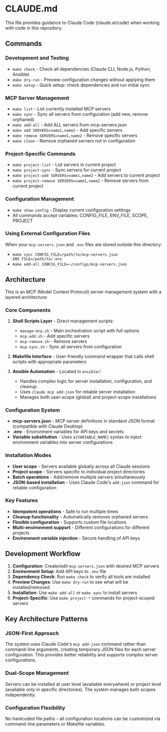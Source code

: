 # CLAUDE.md

This file provides guidance to Claude Code (claude.ai/code) when working with code in this repository.

## Commands

### Development and Testing
- `make check` - Check all dependencies (Claude CLI, Node.js, Python, Ansible)
- `make dry-run` - Preview configuration changes without applying them
- `make setup` - Quick setup: check dependencies and run initial sync

### MCP Server Management
- `make list` - List currently installed MCP servers
- `make sync` - Sync all servers from configuration (add new, remove orphaned)
- `make add-all` - Add ALL servers from mcp-servers.json
- `make add SERVERS=name1,name2` - Add specific servers
- `make remove SERVERS=name1,name2` - Remove specific servers
- `make clean` - Remove orphaned servers not in configuration

### Project-Specific Commands
- `make project-list` - List servers in current project
- `make project-sync` - Sync servers for current project
- `make project-add SERVERS=name1,name2` - Add servers to current project
- `make project-remove SERVERS=name1,name2` - Remove servers from current project

### Configuration Management
- `make show-config` - Display current configuration settings
- All commands accept variables: CONFIG_FILE, ENV_FILE, SCOPE, PROJECT

### Using External Configuration Files
When your `mcp-servers.json` and `.env` files are stored outside this directory:
- `make sync CONFIG_FILE=/path/to/mcp-servers.json ENV_FILE=/path/to/.env`
- `make add-all CONFIG_FILE=~/configs/mcp-servers.json`

## Architecture

This is an MCP (Model Context Protocol) server management system with a layered architecture:

### Core Components
1. **Shell Scripts Layer** - Direct management scripts:
   - `manage-mcp.sh` - Main orchestration script with full options
   - `mcp-add.sh` - Add specific servers
   - `mcp-remove.sh` - Remove servers
   - `mcp-sync.sh` - Sync all servers from configuration

2. **Makefile Interface** - User-friendly command wrapper that calls shell scripts with appropriate parameters

3. **Ansible Automation** - Located in `ansible/`:
   - Handles complex logic for server installation, configuration, and cleanup
   - Uses `claude mcp add-json` for reliable server installation
   - Manages both user-scope (global) and project-scope installations

### Configuration System
- **mcp-servers.json** - MCP server definitions in standard JSON format (compatible with Claude Desktop)
- **.env** - Environment variables for API keys and secrets
- **Variable substitution** - Uses `${VARIABLE_NAME}` syntax to inject environment variables into server configurations

### Installation Modes
- **User scope** - Servers available globally across all Claude sessions
- **Project scope** - Servers specific to individual project directories
- **Batch operations** - Add/remove multiple servers simultaneously
- **JSON-based installation** - Uses Claude Code's `add-json` command for reliable configuration

### Key Features
- **Idempotent operations** - Safe to run multiple times
- **Cleanup functionality** - Automatically removes orphaned servers
- **Flexible configuration** - Supports custom file locations
- **Multi-environment support** - Different configurations for different projects
- **Environment variable injection** - Secure handling of API keys

## Development Workflow

1. **Configuration**: Create/edit `mcp-servers.json` with desired MCP servers
2. **Environment Setup**: Add API keys to `.env` file
3. **Dependency Check**: Run `make check` to verify all tools are installed
4. **Preview Changes**: Use `make dry-run` to see what will be installed/removed
5. **Installation**: Use `make add-all` or `make sync` to install servers
6. **Project-Specific**: Use `make project-*` commands for project-scoped servers

## Key Architecture Patterns

### JSON-First Approach
The system uses Claude Code's `mcp add-json` command rather than command-line arguments, creating temporary JSON files for each server configuration. This provides better reliability and supports complex server configurations.

### Dual-Scope Management
Servers can be installed at user level (available everywhere) or project level (available only in specific directories). The system manages both scopes independently.

### Configuration Flexibility
No hardcoded file paths - all configuration locations can be customized via command-line parameters or Makefile variables.